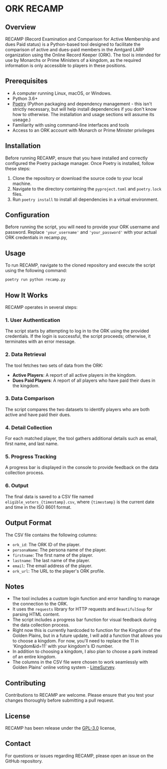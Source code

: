 # ORK RECAMP

## Overview

RECAMP (Record Examination and Comparison for Active Membership and dues Paid status) is a Python-based tool designed to facilitate the comparison of active and dues-paid members in the Amtgard LARP organization using the Online Record Keeper (ORK). The tool is intended for use by Monarchs or Prime Ministers of a kingdom, as the required information is only accessible to players in these positions.

## Prerequisites

- A computer running Linux, macOS, or Windows.
- Python 3.6+
- [Poetry](https://python-poetry.org/docs/) (Python packaging and dependency management - this isn't strictly necessary, but will help install dependencies if you don't know how to otherwise. The installation and usage sections will assume its useage.)
- Familiarity with using command-line interfaces and tools
- Access to an ORK account with Monarch or Prime Minister privileges

## Installation

Before running RECAMP, ensure that you have installed and correctly configured the Poetry package manager. Once Poetry is installed, follow these steps:

1. Clone the repository or download the source code to your local machine.
2. Navigate to the directory containing the `pyproject.toml` and `poetry.lock` files.
3. Run `poetry install` to install all dependencies in a virtual environment.

## Configuration

Before running the script, you will need to provide your ORK username and password. Replace `'your_username'` and `'your_password'` with your actual ORK credentials in recamp.py,

## Usage

To run RECAMP, navigate to the cloned repository and execute the script using the following command:

```bash
poetry run python recamp.py
```

## How It Works

RECAMP operates in several steps:

### 1. User Authentication

The script starts by attempting to log in to the ORK using the provided credentials. If the login is successful, the script proceeds; otherwise, it terminates with an error message.

### 2. Data Retrieval

The tool fetches two sets of data from the ORK:

- **Active Players**: A report of all active players in the kingdom.
- **Dues Paid Players**: A report of all players who have paid their dues in the kingdom.

### 3. Data Comparison

The script compares the two datasets to identify players who are both active and have paid their dues.

### 4. Detail Collection

For each matched player, the tool gathers additional details such as email, first name, and last name.

### 5. Progress Tracking

A progress bar is displayed in the console to provide feedback on the data collection process.

### 6. Output

The final data is saved to a CSV file named `eligible_voters_{timestamp}.csv`, where `{timestamp}` is the current date and time in the ISO 8601 format.

## Output Format

The CSV file contains the following columns:

- `ork_id`: The ORK ID of the player.
- `personaName`: The persona name of the player.
- `firstname`: The first name of the player.
- `lastname`: The last name of the player.
- `email`: The email address of the player.
- `ork_url`: The URL to the player's ORK profile.

## Notes

- The tool includes a custom login function and error handling to manage the connection to the ORK.
- It uses the `requests` library for HTTP requests and `BeautifulSoup` for parsing HTML content.
- The script includes a progress bar function for visual feedback during the data collection process.
- Right now this is currently hardcoded to function for the Kingdom of the Golden Plains, but in a future update, I will add a function that allows you to choose a kingdom. For now, you'll need to replace the 11 in 'Kingdom&id=11' with your kingdom's ID number.
- In addition to choosing a kingdom, I also plan to choose a park instead of an entire kingdom.
- The columns in the CSV file were chosen to work seamlessly with Golden Plains' online voting system - [LimeSurvey](https://www.limesurvey.org/).

## Contributing

Contributions to RECAMP are welcome. Please ensure that you test your changes thoroughly before submitting a pull request.

## License

RECAMP has been release under the [GPL-3.0](https://github.com/Hielyr/ork_recamp?tab=readme-ov-file#) license,

## Contact

For questions or issues regarding RECAMP, please open an issue on the GitHub repository.

